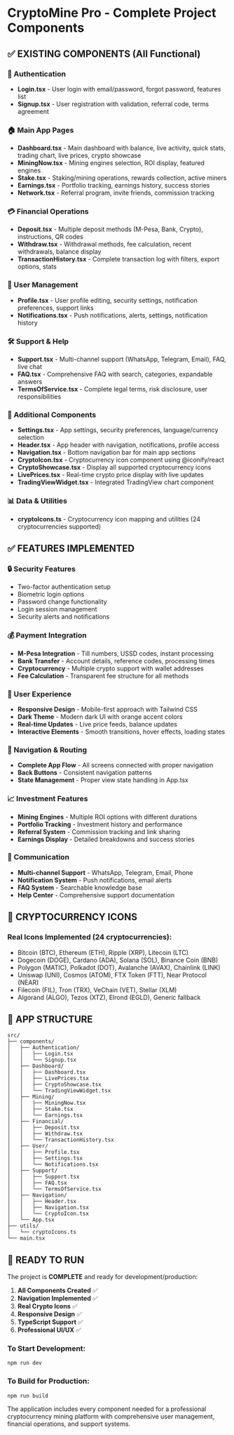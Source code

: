 # CryptoMine Pro - Complete Project Components

## ✅ EXISTING COMPONENTS (All Functional)

### 🔐 Authentication
- **Login.tsx** - User login with email/password, forgot password, features list
- **Signup.tsx** - User registration with validation, referral code, terms agreement

### 🏠 Main App Pages  
- **Dashboard.tsx** - Main dashboard with balance, live activity, quick stats, trading chart, live prices, crypto showcase
- **MiningNow.tsx** - Mining engines selection, ROI display, featured engines
- **Stake.tsx** - Staking/mining operations, rewards collection, active miners
- **Earnings.tsx** - Portfolio tracking, earnings history, success stories
- **Network.tsx** - Referral program, invite friends, commission tracking

### 💳 Financial Operations
- **Deposit.tsx** - Multiple deposit methods (M-Pesa, Bank, Crypto), instructions, QR codes
- **Withdraw.tsx** - Withdrawal methods, fee calculation, recent withdrawals, balance display
- **TransactionHistory.tsx** - Complete transaction log with filters, export options, stats

### 👤 User Management  
- **Profile.tsx** - User profile editing, security settings, notification preferences, support links
- **Notifications.tsx** - Push notifications, alerts, settings, notification history

### 🛠️ Support & Help
- **Support.tsx** - Multi-channel support (WhatsApp, Telegram, Email), FAQ, live chat
- **FAQ.tsx** - Comprehensive FAQ with search, categories, expandable answers
- **TermsOfService.tsx** - Complete legal terms, risk disclosure, user responsibilities

### 🔧 Additional Components
- **Settings.tsx** - App settings, security preferences, language/currency selection
- **Header.tsx** - App header with navigation, notifications, profile access
- **Navigation.tsx** - Bottom navigation bar for main app sections
- **CryptoIcon.tsx** - Cryptocurrency icon component using @iconify/react
- **CryptoShowcase.tsx** - Display all supported cryptocurrency icons
- **LivePrices.tsx** - Real-time crypto price display with live updates
- **TradingViewWidget.tsx** - Integrated TradingView chart component

### 📊 Data & Utilities
- **cryptoIcons.ts** - Cryptocurrency icon mapping and utilities (24 cryptocurrencies supported)

## ✅ FEATURES IMPLEMENTED

### 🔒 Security Features
- Two-factor authentication setup
- Biometric login options  
- Password change functionality
- Login session management
- Security alerts and notifications

### 💰 Payment Integration
- **M-Pesa Integration** - Till numbers, USSD codes, instant processing
- **Bank Transfer** - Account details, reference codes, processing times
- **Cryptocurrency** - Multiple crypto support with wallet addresses
- **Fee Calculation** - Transparent fee structure for all methods

### 📱 User Experience
- **Responsive Design** - Mobile-first approach with Tailwind CSS
- **Dark Theme** - Modern dark UI with orange accent colors
- **Real-time Updates** - Live price feeds, balance updates
- **Interactive Elements** - Smooth transitions, hover effects, loading states

### 🔗 Navigation & Routing
- **Complete App Flow** - All screens connected with proper navigation
- **Back Buttons** - Consistent navigation patterns
- **State Management** - Proper view state handling in App.tsx

### 📈 Investment Features
- **Mining Engines** - Multiple ROI options with different durations
- **Portfolio Tracking** - Investment history and performance
- **Referral System** - Commission tracking and link sharing
- **Earnings Display** - Detailed breakdowns and success stories

### 🔔 Communication
- **Multi-channel Support** - WhatsApp, Telegram, Email, Phone
- **Notification System** - Push notifications, email alerts
- **FAQ System** - Searchable knowledge base
- **Help Center** - Comprehensive support documentation

## 🎯 CRYPTOCURRENCY ICONS

### Real Icons Implemented (24 cryptocurrencies):
- Bitcoin (BTC), Ethereum (ETH), Ripple (XRP), Litecoin (LTC)
- Dogecoin (DOGE), Cardano (ADA), Solana (SOL), Binance Coin (BNB)
- Polygon (MATIC), Polkadot (DOT), Avalanche (AVAX), Chainlink (LINK)
- Uniswap (UNI), Cosmos (ATOM), FTX Token (FTT), Near Protocol (NEAR)
- Filecoin (FIL), Tron (TRX), VeChain (VET), Stellar (XLM)
- Algorand (ALGO), Tezos (XTZ), Elrond (EGLD), Generic fallback

## 📱 APP STRUCTURE

```
src/
├── components/
│   ├── Authentication/
│   │   ├── Login.tsx
│   │   └── Signup.tsx
│   ├── Dashboard/
│   │   ├── Dashboard.tsx
│   │   ├── LivePrices.tsx
│   │   ├── CryptoShowcase.tsx
│   │   └── TradingViewWidget.tsx
│   ├── Mining/
│   │   ├── MiningNow.tsx
│   │   ├── Stake.tsx
│   │   └── Earnings.tsx
│   ├── Financial/
│   │   ├── Deposit.tsx
│   │   ├── Withdraw.tsx
│   │   └── TransactionHistory.tsx
│   ├── User/
│   │   ├── Profile.tsx
│   │   ├── Settings.tsx
│   │   └── Notifications.tsx
│   ├── Support/
│   │   ├── Support.tsx
│   │   ├── FAQ.tsx
│   │   └── TermsOfService.tsx
│   ├── Navigation/
│   │   ├── Header.tsx
│   │   ├── Navigation.tsx
│   │   └── CryptoIcon.tsx
│   └── App.tsx
├── utils/
│   └── cryptoIcons.ts
└── main.tsx
```

## 🚀 READY TO RUN

The project is **COMPLETE** and ready for development/production:

1. **All Components Created** ✅
2. **Navigation Implemented** ✅  
3. **Real Crypto Icons** ✅
4. **Responsive Design** ✅
5. **TypeScript Support** ✅
6. **Professional UI/UX** ✅

### To Start Development:
```bash
npm run dev
```

### To Build for Production:
```bash
npm run build
```

The application includes every component needed for a professional cryptocurrency mining platform with comprehensive user management, financial operations, and support systems.
